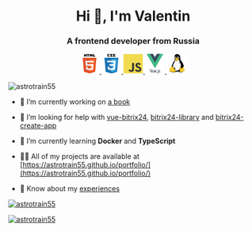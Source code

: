 <h1 align="center">Hi 👋, I'm Valentin</h1>
<h3 align="center">A frontend developer from Russia</h3>
<p align="center">
  <a href="https://www.w3.org/html/" target="_blank" rel="noreferrer">
    <img src="https://raw.githubusercontent.com/devicons/devicon/master/icons/html5/html5-original-wordmark.svg" alt="html5" width="40" height="40"/>
  </a>
  <a href="https://www.w3schools.com/css/" target="_blank" rel="noreferrer">
    <img src="https://raw.githubusercontent.com/devicons/devicon/master/icons/css3/css3-original-wordmark.svg" alt="css3" width="40" height="40"/>
  </a>
  <a href="https://developer.mozilla.org/en-US/docs/Web/JavaScript" target="_blank" rel="noreferrer">
    <img src="https://raw.githubusercontent.com/devicons/devicon/master/icons/javascript/javascript-original.svg" alt="javascript" width="40" height="40"/>
  </a>
  <a href="https://vuejs.org/" target="_blank" rel="noreferrer">
    <img src="https://raw.githubusercontent.com/devicons/devicon/master/icons/vuejs/vuejs-original-wordmark.svg" alt="vuejs" width="40" height="40"/>
  </a>
  <a href="https://www.linux.org/" target="_blank" rel="noreferrer">
    <img src="https://raw.githubusercontent.com/devicons/devicon/master/icons/linux/linux-original.svg" alt="linux" width="40" height="40"/>
  </a>
</p>

<p>
  <img src="https://komarev.com/ghpvc/?username=astrotrain55&label=Profile%20views&color=0e75b6&style=flat" alt="astrotrain55" />
</p>

- 🔭 I’m currently working on [a book](https://github.com/astrotrain55/Master100pages)

- 🤝 I’m looking for help with [vue-bitrix24](https://www.npmjs.com/package/vue-bitrix24), [bitrix24-library](https://www.npmjs.com/package/bitrix24-library) and [bitrix24-create-app](https://www.npmjs.com/package/bitrix24-create-app)

- 🌱 I’m currently learning **Docker** and **TypeScript**

- 👨‍💻 All of my projects are available at [https://astrotrain55.github.io/portfolio/](https://astrotrain55.github.io/portfolio/)

- 📄 Know about my [experiences](https://docs.google.com/document/d/1NY0j4b9eIiQj1jkc6DWsZHeM6wvtKfgtguyZQU-Iob8/)

<p>
  <a href="https://github.com/ryo-ma/github-profile-trophy">
    <img src="https://github-profile-trophy.vercel.app/?username=astrotrain55&theme=onedark&title=Commits,Stars,Repositories" alt="astrotrain55" />
  </a>
</p>
<p>
  <a href="https://github.com/anuraghazra/github-readme-stats">
    <img src="https://github-readme-stats.vercel.app/api/top-langs/?username=astrotrain55&layout=compact&theme=onedark" alt="astrotrain55" />
  </a>
</p>
